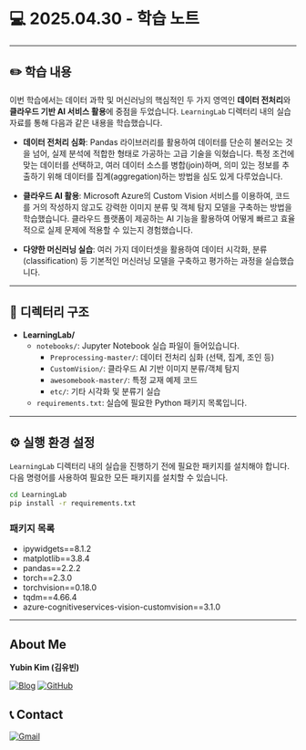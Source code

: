 # 💻 2025.04.30 - 학습 노트

---

## ✏️ 학습 내용

이번 학습에서는 데이터 과학 및 머신러닝의 핵심적인 두 가지 영역인 **데이터 전처리**와 **클라우드 기반 AI 서비스 활용**에 중점을 두었습니다. `LearningLab` 디렉터리 내의 실습 자료를 통해 다음과 같은 내용을 학습했습니다.

- **데이터 전처리 심화**: Pandas 라이브러리를 활용하여 데이터를 단순히 불러오는 것을 넘어, 실제 분석에 적합한 형태로 가공하는 고급 기술을 익혔습니다. 특정 조건에 맞는 데이터를 선택하고, 여러 데이터 소스를 병합(join)하며, 의미 있는 정보를 추출하기 위해 데이터를 집계(aggregation)하는 방법을 심도 있게 다루었습니다.

- **클라우드 AI 활용**: Microsoft Azure의 Custom Vision 서비스를 이용하여, 코드를 거의 작성하지 않고도 강력한 이미지 분류 및 객체 탐지 모델을 구축하는 방법을 학습했습니다. 클라우드 플랫폼이 제공하는 AI 기능을 활용하여 어떻게 빠르고 효율적으로 실제 문제에 적용할 수 있는지 경험했습니다.

- **다양한 머신러닝 실습**: 여러 가지 데이터셋을 활용하여 데이터 시각화, 분류(classification) 등 기본적인 머신러닝 모델을 구축하고 평가하는 과정을 실습했습니다.

---

## 📁 디렉터리 구조

- **LearningLab/**
    - `notebooks/`: Jupyter Notebook 실습 파일이 들어있습니다.
        - `Preprocessing-master/`: 데이터 전처리 심화 (선택, 집계, 조인 등)
        - `CustomVision/`: 클라우드 AI 기반 이미지 분류/객체 탐지
        - `awesomebook-master/`: 특정 교재 예제 코드
        - `etc/`: 기타 시각화 및 분류기 실습
    - `requirements.txt`: 실습에 필요한 Python 패키지 목록입니다.

---

## ⚙️ 실행 환경 설정

`LearningLab` 디렉터리 내의 실습을 진행하기 전에 필요한 패키지를 설치해야 합니다. 다음 명령어를 사용하여 필요한 모든 패키지를 설치할 수 있습니다.

```bash
cd LearningLab
pip install -r requirements.txt
```

### 패키지 목록

- ipywidgets==8.1.2
- matplotlib==3.8.4
- pandas==2.2.2
- torch==2.3.0
- torchvision==0.18.0
- tqdm==4.66.4
- azure-cognitiveservices-vision-customvision==3.1.0

---

## About Me

**Yubin Kim (김유빈)**

[![Blog](https://img.shields.io/badge/Blog-FF5722?style=for-the-badge&logo=blogger&logoColor=white)](https://cases.tistory.com/)
<a href="https://github.com/yubi0210"><img src="https://img.shields.io/badge/GitHub-181717?style=for-the-badge&logo=github&logoColor=white" alt="GitHub"/></a>

## 📞 Contact
[![Gmail](https://img.shields.io/badge/ubinn0210@gmail.com-D14836?style=for-the-badge&logo=gmail&logoColor=white)](ubinn0210@gmail.com)
